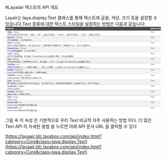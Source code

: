#Layaiair 텍스트의 API 개요

Layair는 laya.display.Text 클래스를 통해 텍스트에 글꼴, 색상, 크기 등을 설정할 수 있습니다.Text 종류에 대한 텍스트 스타일을 설정하는 방법은 다음과 같습니다:
![1](img/1.png)

그림 속 이 속성 은 기본적으로 우리 Text 비교적 자주 사용하는 방법 이다. 더 많은 Text API 의 자세한 용법 을 누르면 아래 API 문서 URL 을 클릭할 수 있다

[https://layaair.ldc.layabox.com/api/index.html?category=Core&class=laya.display.Text](https://layaair.ldc.layabox.com/api/index.html?category=Core&class=laya.display.Text)

